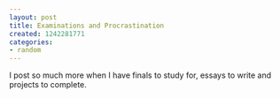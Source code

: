 ```yaml
---
layout: post
title: Examinations and Procrastination
created: 1242281771
categories:
- random
---
```

I post so much more when I have finals to study for, essays to write and projects to complete.
